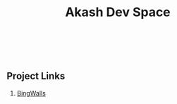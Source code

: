 <p>
    <h1 align="center">
        Akash Dev Space
    </h1>
</p>

<br><br><br><br>

## Project Links

1. <a href="/docs/bingwalls/home"><u>BingWalls</u></a>

